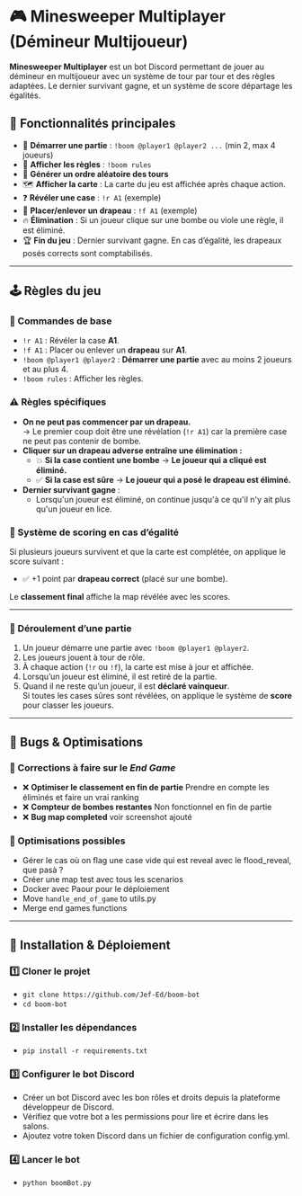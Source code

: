 # 🎮 Minesweeper Multiplayer (Démineur Multijoueur)

**Minesweeper Multiplayer** est un bot Discord permettant de jouer au démineur en multijoueur avec un système de tour par tour et des règles adaptées.
Le dernier survivant gagne, et un système de score départage les égalités.

## 📌 Fonctionnalités principales

- 🏁 **Démarrer une partie** : `!boom @player1 @player2 ...` (min 2, max 4 joueurs)
- 📜 **Afficher les règles** : `!boom rules`
- 🎲 **Générer un ordre aléatoire des tours**
- 🗺️ **Afficher la carte** : La carte du jeu est affichée après chaque action.
- ❓ **Révéler une case** : `!r A1` (exemple)
- 🚩 **Placer/enlever un drapeau** : `!f A1` (exemple)
- 🔥 **Élimination** : Si un joueur clique sur une bombe ou viole une règle, il est éliminé.
- 🏆 **Fin du jeu** : Dernier survivant gagne. En cas d’égalité, les drapeaux posés corrects sont comptabilisés.

---

## 🕹️ Règles du jeu

### 📌 Commandes de base
- `!r A1` : Révéler la case **A1**.
- `!f A1` : Placer ou enlever un **drapeau** sur **A1**.
- `!boom @player1 @player2` : **Démarrer une partie** avec au moins 2 joueurs et au plus 4.
- `!boom rules` : Afficher les règles.

### ⚠️ Règles spécifiques
- **On ne peut pas commencer par un drapeau.**  
  → Le premier coup doit être une révélation (`!r A1`) car la première case ne peut pas contenir de bombe.
- **Cliquer sur un drapeau adverse entraîne une élimination :**
  - 💥 **Si la case contient une bombe** → **Le joueur qui a cliqué est éliminé.**
  - ✅ **Si la case est sûre** → **Le joueur qui a posé le drapeau est éliminé.**
- **Dernier survivant gagne** :  
  - Lorsqu'un joueur est éliminé, on continue jusqu'à ce qu'il n'y ait plus qu'un joueur en lice.

### 🎯 Système de scoring en cas d’égalité
Si plusieurs joueurs survivent et que la carte est complétée, on applique le score suivant :
- ✅ +1 point par **drapeau correct** (placé sur une bombe).

Le **classement final** affiche la map révélée avec les scores.

---

### 🏁 Déroulement d’une partie
1. Un joueur démarre une partie avec `!boom @player1 @player2`.
2. Les joueurs jouent à tour de rôle.
3. À chaque action (`!r` ou `!f`), la carte est mise à jour et affichée.
4. Lorsqu’un joueur est éliminé, il est retiré de la partie.
5. Quand il ne reste qu’un joueur, il est **déclaré vainqueur**.  
   Si toutes les cases sûres sont révélées, on applique le système de **score** pour classer les joueurs.

---

## 🐞 Bugs & Optimisations

### 🔧 Corrections à faire sur le *End Game*
- ❌ **Optimiser le classement en fin de partie**  Prendre en compte les éliminés et faire un vrai ranking
- ❌ **Compteur de bombes restantes** Non fonctionnel en fin de partie
- ❌ **Bug map completed** voir screenshot ajouté

### 🚀 Optimisations possibles
- Gérer le cas où on flag une case vide qui est reveal avec le flood_reveal, que pasà ?
- Créer une map test avec tous les scenarios
- Docker avec Paour pour le déploiement
- Move `handle_end_of_game` to utils.py
- Merge end games functions

---

## 🚀 Installation & Déploiement

### 1️⃣ Cloner le projet
- ```git clone https://github.com/Jef-Ed/boom-bot```
- ```cd boom-bot```

### 2️⃣ Installer les dépendances
- ```pip install -r requirements.txt```

### 3️⃣ Configurer le bot Discord
- Créer un bot Discord avec les bon rôles et droits depuis la plateforme développeur de Discord.
- Vérifiez que votre bot a les permissions pour lire et écrire dans les salons.
- Ajoutez votre token Discord dans un fichier de configuration config.yml.

### 4️⃣ Lancer le bot
- ```python boomBot.py```